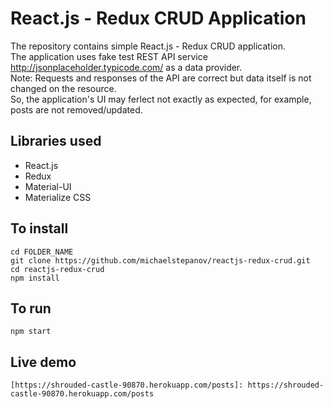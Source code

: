 # React.js - Redux CRUD Application

The repository contains simple React.js - Redux CRUD application.  
The application uses fake test REST API service http://jsonplaceholder.typicode.com/ as a data provider.  
Note: Requests and responses of the API are correct but data itself is not changed on the resource.  
So, the application's UI may ferlect not exactly as expected, for example, posts are not removed/updated.

## Libraries used

* React.js
* Redux
* Material-UI
* Materialize CSS

## To install

	cd FOLDER_NAME
    git clone https://github.com/michaelstepanov/reactjs-redux-crud.git
    cd reactjs-redux-crud
    npm install
	
## To run

	npm start

## Live demo

	[https://shrouded-castle-90870.herokuapp.com/posts]: https://shrouded-castle-90870.herokuapp.com/posts
